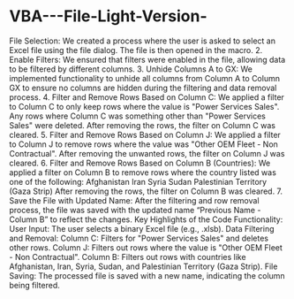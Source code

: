 # VBA---File-Light-Version-
File Selection:
We created a process where the user is asked to select an Excel file using the file dialog. The file is then opened in the macro.
2. Enable Filters:
We ensured that filters were enabled in the file, allowing data to be filtered by different columns.
3. Unhide Columns A to GX:
We implemented functionality to unhide all columns from Column A to Column GX to ensure no columns are hidden during the filtering and data removal process.
4. Filter and Remove Rows Based on Column C:
We applied a filter to Column C to only keep rows where the value is "Power Services Sales".
Any rows where Column C was something other than "Power Services Sales" were deleted.
After removing the rows, the filter on Column C was cleared.
5. Filter and Remove Rows Based on Column J:
We applied a filter to Column J to remove rows where the value was "Other OEM Fleet - Non Contractual".
After removing the unwanted rows, the filter on Column J was cleared.
6. Filter and Remove Rows Based on Column B (Countries):
We applied a filter on Column B to remove rows where the country listed was one of the following:
Afghanistan
Iran
Syria
Sudan
Palestinian Territory (Gaza Strip)
After removing the rows, the filter on Column B was cleared.
7. Save the File with Updated Name:
After the filtering and row removal process, the file was saved with the updated name “Previous Name - Column B” to reflect the changes.
Key Highlights of the Code Functionality:
User Input: The user selects a binary Excel file (e.g., .xlsb).
Data Filtering and Removal:
Column C: Filters for "Power Services Sales" and deletes other rows.
Column J: Filters out rows where the value is "Other OEM Fleet - Non Contractual".
Column B: Filters out rows with countries like Afghanistan, Iran, Syria, Sudan, and Palestinian Territory (Gaza Strip).
File Saving: The processed file is saved with a new name, indicating the column being filtered.
